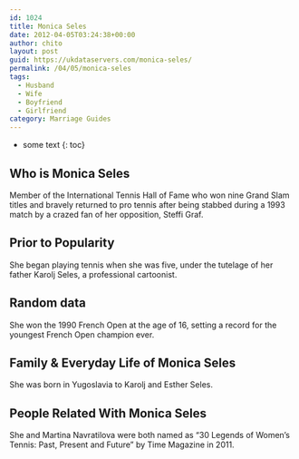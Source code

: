 ```yaml
---
id: 1024
title: Monica Seles
date: 2012-04-05T03:24:38+00:00
author: chito
layout: post
guid: https://ukdataservers.com/monica-seles/
permalink: /04/05/monica-seles
tags:
  - Husband
  - Wife
  - Boyfriend
  - Girlfriend
category: Marriage Guides
---
```


* some text
{: toc}
          
          
## Who is  Monica Seles
                  
                  
                  
Member of the International Tennis Hall of Fame who won nine Grand Slam titles and bravely returned to pro tennis after being stabbed during a 1993 match by a crazed fan of her opposition, Steffi Graf.
                  
                
                
                
## Prior to Popularity 
                  
                  
                  
She began playing tennis when she was five, under the tutelage of her father Karolj Seles, a professional cartoonist.
                  
                
                
                
## Random data 
                  
                  
                  
She won the 1990 French Open at the age of 16, setting a record for the youngest French Open champion ever.
                  
                
                
                
## Family & Everyday Life of Monica Seles
                  
                  
                  
She was born in Yugoslavia to Karolj and Esther Seles.
                  
                
                
                
## People Related With  Monica Seles
                  
                  
                  
She and Martina Navratilova were both named as &#8220;30 Legends of Women&#8217;s Tennis: Past, Present and Future&#8221; by Time Magazine in 2011.
                  
                
              
            
          
          
          
    
    
  
